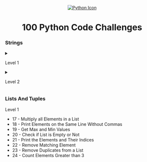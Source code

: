 <div align="center">
    <a href="https://skillicons.dev">
    <img src="https://skillicons.dev/icons?i=python" alt="Python Icon"/>
    </a>
</div>
<div align="center">
    <h1>100 Python Code Challenges</h1>
</div>

<div Section Strings>
    <h3 >Strings</h3>
    <details>
    <summary><p>Level 1</p></summary>
    <ul>
        <li>01 - Print the length of a String</li>
        <li>02 - Print the Character at a Specific Index</li>
        <li>03 - Reverse a String</li>
        <li>04 - Print the First and Last Three Characters of a String</li>
        <li>05 - Remove Characters at Even Indices</li>
        <li>06 - Check if a String Only Contains Numbers</li>
        <li>07 - Remove nth Character from a String</li>
        <li>08 - Replace a Character in a String</li>
    </ul>
    </details>
    <details>
    <summary><p>Level 2</p></summary>
    <ul>
        <li>09 - Change Commas by Dots</li>
        <li>10 - Check if String Contains All Letters in the Alphabet</li>
        <li>11 - Remove Spaces from a String</li>
        <li>12 - Check if a String Starts with a Prefix</li>
        <li>13 - Check if a String Ends with a Suffix</li>
        <li>14 - Reverse Words in a String</li>
        <li>15 - Count Repeated Chars</li>
        <li>16 - Sort in Alphabetical Order</li>
    </ul>
    </details>
</div>

<div Section Lists And Tuples>
    <h3>Lists And Tuples</h3>
    <summary><p>Level 1</p></summary>
    <ul>
        <li>17 - Multiply all Elements in a List</li>
        <li>18 - Print Elements on the Same Line Without Commas</li>
        <li>19 -  Get Max and Min Values</li>
        <li>20 - Check if List is Empty or Not</li>
        <li>21 - Print the Elements and Their Indices</li>
        <li>22 - Remove Matching Element</li>
        <li>23 - Remove Duplicates from a List</li>
        <li>24 - Count Elements Greater than 3</li>
    </ul>
    </details>
</div>
